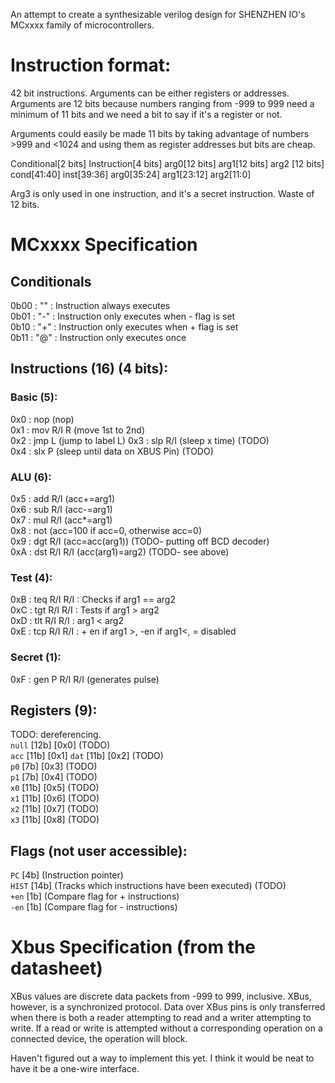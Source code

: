 An attempt to create a synthesizable verilog design for SHENZHEN IO's MCxxxx family of microcontrollers.

# Instruction format:
42 bit instructions. Arguments can be either registers or addresses. Arguments are 12 bits because numbers ranging from -999 to 999 need a minimum of 11 bits and we need a bit to say if it's a register or not.

Arguments could easily be made 11 bits by taking advantage of numbers >999 and <1024 and using them as register addresses but bits are cheap.

Conditional[2 bits] Instruction[4 bits] arg0[12 bits] arg1[12 bits] arg2 [12 bits]  
cond[41:40] inst[39:36] arg0[35:24] arg1[23:12] arg2[11:0]

Arg3 is only used in one instruction, and it's a secret instruction. Waste of 12 bits.

# MCxxxx Specification
## Conditionals  
0b00 : "" : Instruction always executes  
0b01 : "-" : Instruction only executes when - flag is set  
0b10 : "+" : Instruction only executes when + flag is set  
0b11 : "@" : Instruction only executes once  
## Instructions (16) (4 bits):
### Basic (5):
0x0 : nop 		(nop)  
0x1 : mov R/I R	(move 1st to 2nd)  
0x2 : jmp L		(jump to label L) 
0x3 : slp R/I	(sleep x time)  (TODO)  
0x4 : slx P		(sleep until data on XBUS Pin)  (TODO)  
### ALU (6):  
0x5 : add R/I		(acc+=arg1)  
0x6 : sub R/I		(acc-=arg1)  
0x7 : mul R/I		(acc*=arg1)  
0x8 : not			(acc=100 if acc=0, otherwise acc=0)  
0x9 : dgt R/I		(acc=acc(arg1))  (TODO- putting off BCD decoder)  
0xA : dst R/I R/I	(acc(arg1)=arg2)  (TODO- see above)  
### Test (4):
0xB : teq R/I R/I	: Checks if arg1 == arg2  
0xC : tgt R/I R/I	: Tests if arg1 > arg2  
0xD : tlt R/I R/I : arg1 < arg2  
0xE : tcp R/I R/I : + en if arg1 >, -en if arg1<, = disabled  
### Secret (1):  
0xF : gen P R/I R/I (generates pulse)  

## Registers (9):
TODO: dereferencing.  
`null` [12b] [0x0] (TODO)  
`acc` [11b]  [0x1]
`dat` [11b]  [0x2] (TODO)  
`p0` [7b] [0x3] (TODO)  
`p1` [7b] [0x4] (TODO)  
`x0` [11b] [0x5] (TODO)  
`x1` [11b] [0x6] (TODO)  
`x2` [11b] [0x7] (TODO)  
`x3` [11b] [0x8] (TODO)  
  
## Flags (not user accessible):  
`PC` [4b] (Instruction pointer)  
`HIST` [14b] (Tracks which instructions have been executed)  (TODO)  
`+en` [1b] (Compare flag for + instructions)  
`-en` [1b] (Compare flag for - instructions)  

# Xbus Specification (from the datasheet)
XBus values are discrete data packets from -999 to 999, inclusive. XBus, however, is a synchronized protocol. Data over XBus pins is only transferred when there is both a reader attempting to read and a writer attempting to write. If a read or write is attempted without a corresponding operation on a connected device, the operation will block.

Haven't figured out a way to implement this yet. I think it would be neat to have it be a one-wire interface.